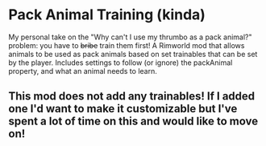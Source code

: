 # Pack Animal Training (kinda)
My personal take on the "Why can't I use my thrumbo as a pack animal?" problem: you have to ~~bribe~~ train them first!
A Rimworld mod that allows animals to be used as pack animals based on set trainables that can be set by the player.
Includes settings to follow (or ignore) the packAnimal property, and what an animal needs to learn.
## This mod does not add any trainables! If I added one I'd want to make it customizable but I've spent a lot of time on this and would like to move on!

